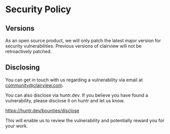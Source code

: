 # Security Policy

## Versions

As an open source product, we will only patch the latest major version for security vulnerabilities. Previous versions of clairview will not be retroactively patched.

## Disclosing

You can get in touch with us regarding a vulnerability via email at community@clairview.com.

You can also disclose via huntr.dev. If you believe you have found a vulnerability, please disclose it on huntr and let us know.

https://huntr.dev/bounties/disclose

This will enable us to review the vulnerability and potentially reward you for your work.
